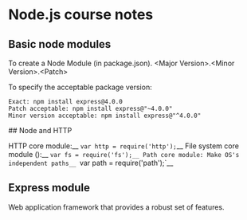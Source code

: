 # Node.js course notes

## Basic node modules


To create a Node Module (in package.json).
\<Major Version\>.\<Minor Version\>.\<Patch\>

To specify the acceptable package version:
```
Exact: npm install express@4.0.0
Patch acceptable: npm install express@"~4.0.0"
Minor version acceptable: npm install express@"^4.0.0"
```


## Node and HTTP

HTTP core module:__
`var http = require('http');`__
File system core module ():__
`var fs = require('fs');__
Path core module: Make OS's independent paths__
`var path = require('path');`__


## Express module

Web application framework that provides a robust set of features.



